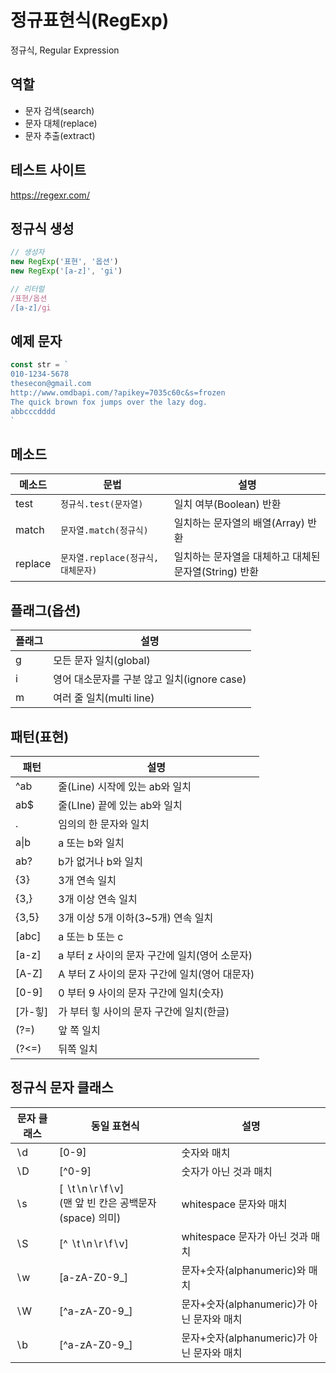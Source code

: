 # 정규표현식(RegExp)

정규식, Regular Expression

## 역할

- 문자 검색(search)
- 문자 대체(replace)
- 문자 추출(extract)

## 테스트 사이트

https://regexr.com/

## 정규식 생성
```js
// 생성자
new RegExp('표현', '옵션')
new RegExp('[a-z]', 'gi')

// 리터럴
/표현/옵션
/[a-z]/gi
```

## 예제 문자

```js
const str = `
010-1234-5678
thesecon@gmail.com
http://www.omdbapi.com/?apikey=7035c60c&s=frozen
The quick brown fox jumps over the lazy dog.
abbcccdddd
`
```

## 메소드

메소드 | 문법 | 설명
--|--|--
test | 	`정규식.test(문자열)` | 일치 여부(Boolean) 반환
match | `문자열.match(정규식)` | 일치하는 문자열의 배열(Array) 반환
replace | `문자열.replace(정규식, 대체문자)` | 일치하는 문자열을 대체하고 대체된 문자열(String) 반환

## 플래그(옵션)

플래그 | 설명
--|--
g | 모든 문자 일치(global)
i | 영어 대소문자를 구분 않고 일치(ignore case)
m | 여러 줄 일치(multi line)

## 패턴(표현)

패턴 | 설명
--|--
^ab	| 줄(Line) 시작에 있는 ab와 일치
ab$	| 줄(LIne) 끝에 있는 ab와 일치
. | 임의의 한 문자와 일치
a&verbar;b | a 또는 b와 일치
ab? | b가 없거나 b와 일치
{3} | 3개 연속 일치
{3,} | 3개 이상 연속 일치
{3,5} | 3개 이상 5개 이하(3~5개) 연속 일치
[abc] | a 또는 b 또는 c
[a-z] | a 부터 z 사이의 문자 구간에 일치(영어 소문자)
[A-Z] | A 부터 Z 사이의 문자 구간에 일치(영어 대문자)
[0-9] | 0 부터 9 사이의 문자 구간에 일치(숫자)
[가-힣] | 가 부터 힣 사이의 문자 구간에 일치(한글)
(?=) | 앞 쪽 일치
(?<=) | 뒤쪽 일치

## 정규식 문자 클래스

문자 클래스 | 동일 표현식 | 설명
--|--|--
∖d | [0-9] | 숫자와 매치
∖D | [^0-9] | 숫자가 아닌 것과 매치
∖s | [ ∖t∖n∖r∖f∖v]<br />(맨 앞 빈 칸은 공백문자(space) 의미) | whitespace 문자와 매치
∖S | [^ ∖t∖n∖r∖f∖v] | whitespace 문자가 아닌 것과 매치
∖w | [a-zA-Z0-9_] | 문자+숫자(alphanumeric)와 매치
∖W | [^a-zA-Z0-9_] | 문자+숫자(alphanumeric)가 아닌 문자와 매치
∖b | [^a-zA-Z0-9_] | 문자+숫자(alphanumeric)가 아닌 문자와 매치